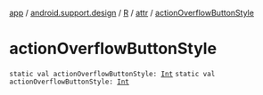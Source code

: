 [app](../../../index.md) / [android.support.design](../../index.md) / [R](../index.md) / [attr](index.md) / [actionOverflowButtonStyle](.)

# actionOverflowButtonStyle

`static val actionOverflowButtonStyle: `[`Int`](https://kotlinlang.org/api/latest/jvm/stdlib/kotlin/-int/index.html)
`static val actionOverflowButtonStyle: `[`Int`](https://kotlinlang.org/api/latest/jvm/stdlib/kotlin/-int/index.html)